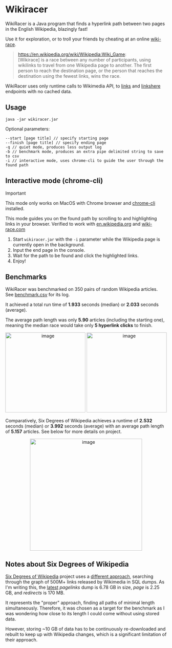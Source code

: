# Wikiracer 

WikiRacer is a Java program that finds a hyperlink path between two pages in the English Wikipedia, blazingly fast!

Use it for exploration, or to troll your friends by cheating at an online [wiki-race](https://wiki-race.com/).

> https://en.wikipedia.org/wiki/Wikipedia:Wiki_Game: <br>
[Wikirace] is a race between any number of participants, using wikilinks to travel from one Wikipedia page to another. The first person to reach the destination page, or the person that reaches the destination using the fewest links, wins the race.

WikiRacer uses only runtime calls to Wikimedia API, to [links](https://www.mediawiki.org/wiki/API:Links) and [linkshere](https://www.mediawiki.org/wiki/API:Linkshere) endpoints with no cached data.

## Usage

```
java -jar wikiracer.jar
```
Optional parameters:
```
--start [page title] // specify starting page
--finish [page title] // specify ending page
-q // quiet mode, produces less output log
-b // benchmark mode, produces an extra pipe delimited string to save to csv
-i // interactive mode, uses chrome-cli to guide the user through the found path
```

## Interactive mode (chrome-cli)

> [!IMPORTANT]
> This mode only works on MacOS with Chrome browser and [chrome-cli](https://github.com/prasmussen/chrome-cli) installed.

This mode guides you on the found path by scrolling to and highlighting links in your browser. Verified to work with [en.wikipedia.org](https://en.wikipedia.org/) and [wiki-race.com](https://wiki-race.com/)

1. Start `wikiracer.jar` with the `-i` parameter while the Wikipedia page is currently open in the background.
2. Input the end page in the console.
3. Wait for the path to be found and click the highlighted links.
4. Enjoy!

## Benchmarks

WikiRacer was benchmarked on 350 pairs of random Wikipedia articles. See [benchmark.csv](benchmark/benchmark.csv) for its log.

It achieved a total run time of **1.933** seconds (median) or **2.033** seconds (average).

The average path length was only **5.90** articles (including the starting one), meaning the median race would take only **5 hyperlink clicks** to finish.

<p align="center">
<img height="250" alt="image" src="https://github.com/user-attachments/assets/0cd985ee-a4b0-4ade-8040-6ddc93e59a2a">
<img height="250" alt="image" src="https://github.com/user-attachments/assets/a67f1439-f641-4175-94cc-8b125eb34376">
</p>

Comparatively, Six Degrees of Wikipedia achieves a runtime of **2.532** seconds (median) or **3.992** seconds (average) with an average path length of **5.157** articles. See below for more details on project.

<p align="center">
<img height="350" alt="image" src="https://github.com/user-attachments/assets/623995ea-0d05-45cc-8b40-859b64d6a356">
</p>

## Notes about Six Degrees of Wikipedia
[Six Degrees of Wikipedia](https://www.sixdegreesofwikipedia.com/) project uses a [different approach](https://github.com/jwngr/sdow/blob/master/docs/data-source.md), searching through the graph of 500M+ links released by Wikimedia in SQL dumps. As I'm writing this, the [latest](https://dumps.wikimedia.org/enwiki/latest/) *pagelinks* dump is 6.78 GB in size, *page* is 2.25 GB, and *redirects* is 170 MB.

It represents the "proper" approach, finding all paths of minimal length simultaneously. Therefore, it was chosen as a target for the benchmark as I was wondering how close to its length I could come without using stored data. 

However, storing ~10 GB of data has to be continuously re-downloaded and rebuilt to keep up with Wikipedia changes, which is a significant limitation of their approach.
